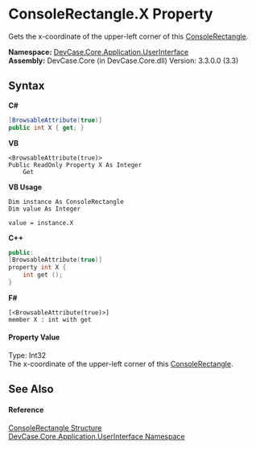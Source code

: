 # ConsoleRectangle.X Property 
 

Gets the x-coordinate of the upper-left corner of this <a href="T_DevCase_Core_Application_UserInterface_ConsoleRectangle">ConsoleRectangle</a>.

**Namespace:**&nbsp;<a href="N_DevCase_Core_Application_UserInterface">DevCase.Core.Application.UserInterface</a><br />**Assembly:**&nbsp;DevCase.Core (in DevCase.Core.dll) Version: 3.3.0.0 (3.3)

## Syntax

**C#**<br />
``` C#
[BrowsableAttribute(true)]
public int X { get; }
```

**VB**<br />
``` VB
<BrowsableAttribute(true)>
Public ReadOnly Property X As Integer
	Get
```

**VB Usage**<br />
``` VB Usage
Dim instance As ConsoleRectangle
Dim value As Integer

value = instance.X

```

**C++**<br />
``` C++
public:
[BrowsableAttribute(true)]
property int X {
	int get ();
}
```

**F#**<br />
``` F#
[<BrowsableAttribute(true)>]
member X : int with get

```


#### Property Value
Type: Int32<br />The x-coordinate of the upper-left corner of this <a href="T_DevCase_Core_Application_UserInterface_ConsoleRectangle">ConsoleRectangle</a>.

## See Also


#### Reference
<a href="T_DevCase_Core_Application_UserInterface_ConsoleRectangle">ConsoleRectangle Structure</a><br /><a href="N_DevCase_Core_Application_UserInterface">DevCase.Core.Application.UserInterface Namespace</a><br />
